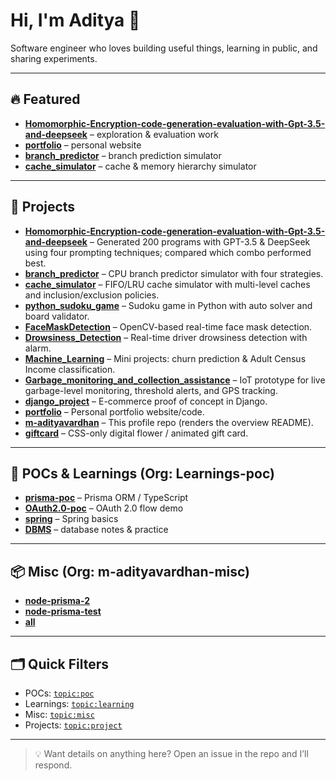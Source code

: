 # Hi, I'm Aditya 👋

Software engineer who loves building useful things, learning in public, and sharing experiments.

---

## 🔥 Featured
- **[Homomorphic-Encryption-code-generation-evaluation-with-Gpt-3.5-and-deepseek](https://github.com/m-adityavardhan/Homomorphic-Encryption-code-generation-evaluation-with-Gpt-3.5-and-deepseek)** – exploration & evaluation work
- **[portfolio](https://github.com/m-adityavardhan/portfolio)** – personal website
- **[branch_predictor](https://github.com/m-adityavardhan/branch_predictor)** – branch prediction simulator
- **[cache_simulator](https://github.com/m-adityavardhan/cache_simulator)** – cache & memory hierarchy simulator

---

## 🧰 Projects

* **[Homomorphic-Encryption-code-generation-evaluation-with-Gpt-3.5-and-deepseek](https://github.com/m-adityavardhan/Homomorphic-Encryption-code-generation-evaluation-with-Gpt-3.5-and-deepseek)** – Generated 200 programs with GPT-3.5 & DeepSeek using four prompting techniques; compared which combo performed best.
* **[branch\_predictor](https://github.com/m-adityavardhan/branch_predictor)** – CPU branch predictor simulator with four strategies.
* **[cache\_simulator](https://github.com/m-adityavardhan/cache_simulator)** – FIFO/LRU cache simulator with multi-level caches and inclusion/exclusion policies.
* **[python\_sudoku\_game](https://github.com/m-adityavardhan/python_sudoku_game)** – Sudoku game in Python with auto solver and board validator.
* **[FaceMaskDetection](https://github.com/m-adityavardhan/FaceMaskDetection)** – OpenCV-based real-time face mask detection.
* **[Drowsiness\_Detection](https://github.com/m-adityavardhan/Drowsiness_Detection)** – Real-time driver drowsiness detection with alarm.
* **[Machine\_Learning](https://github.com/m-adityavardhan/Machine_Learning)** – Mini projects: churn prediction & Adult Census Income classification.
* **[Garbage\_monitoring\_and\_collection\_assistance](https://github.com/m-adityavardhan/Garbage_monitoring_and_collection_assistance)** – IoT prototype for live garbage-level monitoring, threshold alerts, and GPS tracking.
* **[django\_project](https://github.com/m-adityavardhan/django_project)** – E-commerce proof of concept in Django.
* **[portfolio](https://github.com/m-adityavardhan/portfolio)** – Personal portfolio website/code.
* **[m-adityavardhan](https://github.com/m-adityavardhan/m-adityavardhan)** – This profile repo (renders the overview README).
* **[giftcard](https://github.com/m-adityavardhan/giftcard)** – CSS-only digital flower / animated gift card.
---

## 🧪 POCs & Learnings (Org: Learnings-poc)
- **[prisma-poc](https://github.com/Learnings-poc/prisma-poc)** – Prisma ORM / TypeScript
- **[OAuth2.0-poc](https://github.com/Learnings-poc/OAuth2.0-poc)** – OAuth 2.0 flow demo
- **[spring](https://github.com/Learnings-poc/spring)** – Spring basics
- **[DBMS](https://github.com/Learnings-poc/DBMS)** – database notes & practice

---

## 📦 Misc (Org: m-adityavardhan-misc)
- **[node-prisma-2](https://github.com/m-adityavardhan-misc/node-prisma-2)**
- **[node-prisma-test](https://github.com/m-adityavardhan-misc/node-prisma-test)**
- **[all](https://github.com/m-adityavardhan-misc/all)**

---


## 🗂️ Quick Filters
- POCs: [`topic:poc`](https://github.com/search?q=topic%3Apoc+org%3ALearnings-poc&type=Repositories)
- Learnings: [`topic:learning`](https://github.com/search?q=topic%3Alearning+org%3ALearnings-poc&type=repositories)
- Misc: [`topic:misc`](https://github.com/search?q=topic%3Amisc+org%3Am-adityavardhan-misc&type=Repositories)
- Projects: [`topic:project`](https://github.com/search?q=topic%3Aproject+user%3Am-adityavardhan&type=Repositories)

---

> 💡 Want details on anything here? Open an issue in the repo and I’ll respond.
